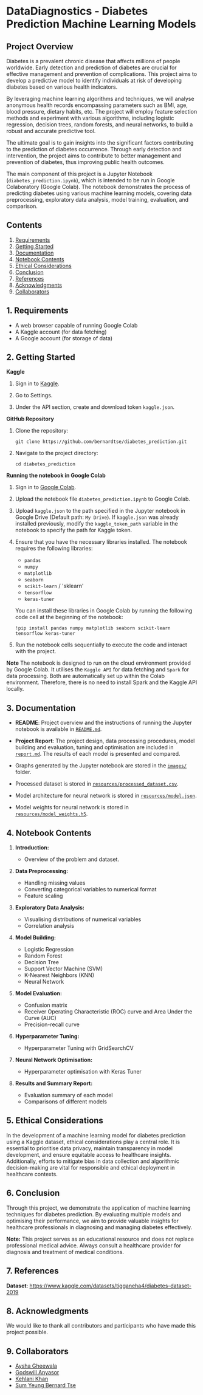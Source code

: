 # DataDiagnostics - Diabetes Prediction Machine Learning Models

## Project Overview

Diabetes is a prevalent chronic disease that affects millions of people worldwide. Early detection and prediction of diabetes are crucial for effective management and prevention of complications. This project aims to develop a predictive model to identify individuals at risk of developing diabetes based on various health indicators.

By leveraging machine learning algorithms and techniques, we will analyse anonymous health records encompassing parameters such as BMI, age, blood pressure, dietary habits, etc. The project will employ feature selection methods and experiment with various algorithms, including logistic regression, decision trees, random forests, and neural networks, to build a robust and accurate predictive tool.

The ultimate goal is to gain insights into the significant factors contributing to the prediction of diabetes occurrence. Through early detection and intervention, the project aims to contribute to better management and prevention of diabetes, thus improving public health outcomes.

The main component of this project is a Jupyter Notebook (`diabetes_prediction.ipynb`), which is intended to be run in Google Colaboratory (Google Colab). The notebook demonstrates the process of predicting diabetes using various machine learning models, covering  data preprocessing, exploratory data analysis, model training, evaluation, and comparison.


## Contents
1. [Requirements](#Requirements)
2. [Getting Started](#Getting-Started)
3. [Documentation](#Documentation)
4. [Notebook Contents](#Notebook-Contents)
5. [Ethical Considerations](#Ethical-Considerations)
6. [Conclusion](#Conclusion)
7. [References](#References)
8. [Acknowledgments](#Acknowledgments)
9. [Collaborators](#Collaborators)



## <a id="Requirements"></a>1. Requirements
- A web browser capable of running Google Colab
- A Kaggle account (for data fetching)
- A Google account (for storage of data)

## <a id="Getting-Started"></a>2. Getting Started

**Kaggle**
1. Sign in to [Kaggle](https://kaggle.com).

2. Go to Settings.

3. Under the API section, create and download token `kaggle.json`.

**GitHub Repository**
1. Clone the repository:

   ```git clone https://github.com/bernardtse/diabetes_prediction.git```

2. Navigate to the project directory:

   ```cd diabetes_prediction```

**Running the notebook in Google Colab**

1. Sign in to [Google Colab](https://colab.research.google.com/).

2. Upload the notebook file `diabetes_prediction.ipynb` to Google Colab.

3. Upload `kaggle.json` to the path specified in the Jupyter notebook in Google Drive (Default path: `My Drive`). If `kaggle.json` was already installed previously, modify the `kaggle_token_path` variable in the notebook to specify the path for Kaggle token.

4. Ensure that you have the necessary libraries installed. The notebook requires the following libraries:

   - `pandas`
   - `numpy`
   - `matplotlib`
   - `seaborn`
   - `scikit-learn` / 'sklearn'
   - `tensorflow`
   - `keras-tuner`

   You can install these libraries in Google Colab by running the following code cell at the beginning of the notebook:

   ```!pip install pandas numpy matplotlib seaborn scikit-learn tensorflow keras-tuner```

5. Run the notebook cells sequentially to execute the code and interact with the project.

**Note**
The notebook is designed to run on the cloud environment provided by Google Colab. It utilises the `Kaggle API` for data fetching and `Spark` for data processing. Both are automatically set up within the Colab environment. Therefore, there is no need to install Spark and the Kaggle API locally.

## <a id="Documentation"></a>3. Documentation

- **README**: Project overview and the instructions of running the Jupyter notebook is available in [`README.md`](README.md).
- **Project Report**: The project design, data processing procedures, model building and evaluation, tuning and optimisation are included in [`report.md`](report.md). The results of each model is presented and compared.

- Graphs generated by the Jupyter notebook are stored in the [`images/`](images/) folder.
- Processed dataset is stored in [`resources/processed_dataset.csv`](resources/processed_dataset.csv).
- Model architecture for neural network is stored in [`resources/model.json`](resources/model.json).
- Model weights for neural network is stored in [`resources/model_weights.h5`](resources/model_weights.h5).

## <a id="Notebook-Contents"></a>4. Notebook Contents

1. **Introduction:**
   - Overview of the problem and dataset.
   
2. **Data Preprocessing:**
   - Handling missing values
   - Converting categorical variables to numerical format
   - Feature scaling

3. **Exploratory Data Analysis:**
   - Visualising distributions of numerical variables
   - Correlation analysis
   
4. **Model Building:**
   - Logistic Regression
   - Random Forest
   - Decision Tree
   - Support Vector Machine (SVM)
   - K-Nearest Neighbors (KNN)
   - Neural Network
   
5. **Model Evaluation:**
   - Confusion matrix
   - Receiver Operating Characteristic (ROC) curve and Area Under the Curve (AUC)
   - Precision-recall curve
   
6. **Hyperparameter Tuning:**
   - Hyperparameter Tuning with GridSearchCV
   
7. **Neural Network Optimisation:**
   - Hyperparameter optimisation with Keras Tuner

8. **Results and Summary Report:**
   - Evaluation summary of each model
   - Comparisons of different models


## <a id="Ethical-Considerations"></a>5. Ethical Considerations
In the development of a machine learning model for diabetes prediction using a Kaggle dataset, ethical considerations play a central role. It is essential to prioritise data privacy, maintain transparency in model development, and ensure equitable access to healthcare insights. Additionally, efforts to mitigate bias in data collection and algorithmic decision-making are vital for responsible and ethical deployment in healthcare contexts.

## <a id="Conclusion"></a>6. Conclusion

Through this project, we demonstrate the application of machine learning techniques for diabetes prediction. By evaluating multiple models and optimising their performance, we aim to provide valuable insights for healthcare professionals in diagnosing and managing diabetes effectively.

**Note:** This project serves as an educational resource and does not replace professional medical advice. Always consult a healthcare provider for diagnosis and treatment of medical conditions.

## <a id="References"></a>7. References
**Dataset**: https://www.kaggle.com/datasets/tigganeha4/diabetes-dataset-2019

## <a id="Acknowledgments"></a>8. Acknowledgments
We would like to thank all contributors and participants who have made this project possible.

## <a id="Collaborators"></a>9. Collaborators
- [Aysha Gheewala](https://github.com/AyshaGheewala)
- [Godswill Anyasor](https://github.com/AnyasorG)
- [Kehlani Khan](https://github.com/kehlanijaan)
- [Sum Yeung Bernard Tse](https://github.com/bernardtse)
